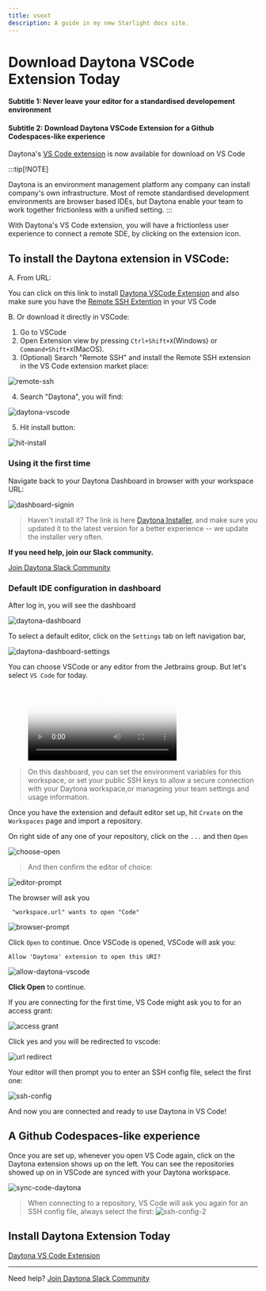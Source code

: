 ```yaml
---
title: vsext
description: A guide in my new Starlight docs site.
---
```


# Download Daytona VSCode Extension Today

<!--Two subtitles to select for article description section-->
#### Subtitle 1: Never leave your editor for a standardised developement environment

#### Subtitle 2: Download Daytona VSCode Extension for a Github Codespaces-like experience

Daytona's [VS Code extension](https://marketplace.visualstudio.com/items?itemName=daytonaio.daytona) is now available for download on VS Code

:::tip[!NOTE]
<!-- This is a callout group intended to be formatted like this: https://docs.github.com/en/get-started/writing-on-github/getting-started-with-writing-and-formatting-on-github/basic-writing-and-formatting-syntax#alerts-->
Daytona is an environment management platform any company can install company's own infrastructure. Most of remote standardised development environments are browser based IDEs, but Daytona enable your team to work together frictionless with a unified setting.
:::

With Daytona's VS Code extension, you will have a frictionless user experience to connect a remote SDE, by clicking on the extension icon.

## To install the Daytona extension in VSCode: 

A. From URL: 

You can click on this link to install [Daytona VSCode Extension](https://marketplace.visualstudio.com/items?itemName=daytonaio.daytona) and also make sure you have the [Remote SSH Extention](https://marketplace.visualstudio.com/items?itemName=ms-vscode-remote.remote-ssh) in your VS Code


B. Or download it directly in VSCode:

1. Go to VSCode
2. Open Extension view by pressing `Ctrl+Shift+X`(Windows) or `Command+Shift+X`(MacOS). 
3. (Optional) Search "Remote SSH" and install the Remote SSH extension in the VS Code extension market place:

![remote-ssh](../../../assets/tools/remote-ssh-extension.png)

4. Search "Daytona", you will find: 

![daytona-vscode](../../../assets/tools/daytona-vscode-2.png)


5. Hit install button: 

![hit-install](../../../assets/tools/daytona-vscode-3.png)



### Using it the first time

Navigate back to your Daytona Dashboard in browser with your workspace URL:

![dashboard-signin](../../../assets/tools/dashboard-signin.png)


> Haven't install it? The link is here [Daytona Installer](https://github.com/daytonaio/installer), and make sure you updated it to the latest version for a better experience -- we update the installer very often. 

**If you need help, join our Slack community.**

[Join Daytona Slack Community](https://join.slack.com/t/daytonacommunity/shared_invite/zt-273yohksh-Q5YSB5V7tnQzX2RoTARr7Q)


### Default IDE configuration in dashboard

After log in, you will see the dashboard

![daytona-dashboard](../../../assets/tools/daytona-dashboard.png)

To select a default editor, click on the `Settings` tab on left navigation bar, 

![daytona-dashboard-settings](../../../assets/tools/daytona-dashboard-settings.png)


You can choose VSCode or any editor from the Jetbrains group. But let's select `VS Code` for today.

<figure class="video_container">
  <video controls="true" allowfullscreen="true" poster="../../../video-poster.png">
    <source src="../../../pic-code-editor.mp4" type="video/mp4">
  </video>
</figure>

> On this dashboard, you can set the environment variables for this workspace, or set your public SSH keys to allow a secure connection with your Daytona workspace,or manageing your team settings and usage information. 

Once you have the extension and default editor set up, hit `Create` on the `Workspaces` page and import a repository. 

On right side of any one of your repository, click on the `...` and then `Open`

![choose-open](../../../assets/tools/choose-open.png)

> And then confirm the editor of choice:

![editor-prompt](../../../assets/tools/editor-prompt.png)

The browser will ask you
```
 "workspace.url" wants to open "Code"
```
![browser-prompt](../../../assets/tools/browser-prompt.png)

Click `Open` to continue. Once VSCode is opened, VSCode will ask you: 
```
Allow 'Daytona' extension to open this URI?
```
![allow-daytona-vscode](../../../assets/tools/allow-daytona-vscode.png)

**Click Open** to continue. 

If you are connecting for the first time, VS Code might ask you to for an access grant: 

![access grant](../../../assets/tools/grant-access.png)

Click yes and you will be redirected to vscode:

![url redirect](../../../assets/tools/url-redirect.png)

Your editor will then prompt you to enter an SSH config file, select the first one: 

![ssh-config](../../../assets/tools/ssh-config.png)

And now you are connected and ready to use Daytona in VS Code!



## A Github Codespaces-like experience

Once you are set up, whenever you open VS Code again, click on the Daytona extension shows up on the left. You can see the repositories showed up on in VSCode are synced with your Daytona workspace.

![sync-code-daytona](../../../assets/tools/sync-code-daytona.png)

> When connecting to a repository, VS Code will ask you again for an SSH config file, always select the first: 
> ![ssh-config-2](../../../assets/tools/ssh-config-2.png)



## Install Daytona Extension Today

[Daytona VS Code Extension](https://marketplace.visualstudio.com/items?itemName=daytonaio.daytona)


---
Need help? [Join Daytona Slack Community](https://join.slack.com/t/daytonacommunity/shared_invite/zt-273yohksh-Q5YSB5V7tnQzX2RoTARr7Q)
